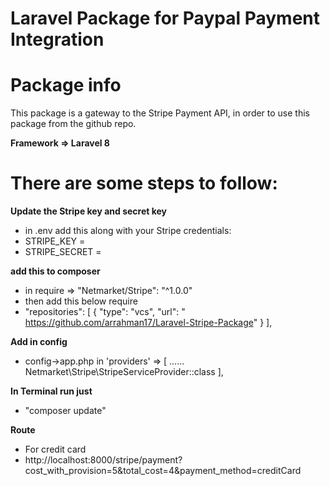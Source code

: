 # Laravel Package for Paypal Payment Integration
# Package info

This package is a gateway to the Stripe Payment API, in order to use this package from the github repo.

**Framework => Laravel 8**


# There are some steps to follow:

 **Update the Stripe key and secret key** 

 - in .env add this along with your Stripe credentials:
 - STRIPE_KEY = 
 - STRIPE_SECRET = 

**add this to composer** 
 
 - in require =>  "Netmarket/Stripe": "^1.0.0" 
 - then add this below require
 - "repositories": [
        {
            "type": "vcs",
            "url": " https://github.com/arrahman17/Laravel-Stripe-Package"
        }
    ],


**Add in config**

- config->app.php in  'providers' => [ ......
  Netmarket\Stripe\StripeServiceProvider::class
  ],
  
  
**In Terminal run just** 

- "composer update"

**Route**
- For credit card
- http://localhost:8000/stripe/payment?cost_with_provision=5&total_cost=4&payment_method=creditCard


